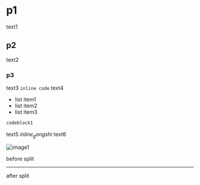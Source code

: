 # p1

text1

## p2

text2

### p3

text3 `inline code` text4

- list item1
- list item2
- list item3

```sh
codeblock1
```

text5 $inline_gongshi$ text6

![image1](images/1.jpg)

before split

---

after split
